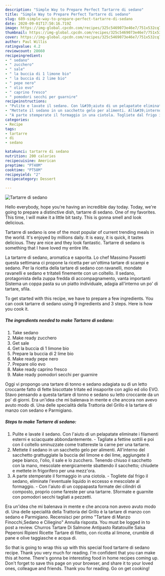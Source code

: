 ```yaml
---
description: "Simple Way to Prepare Perfect Tartarre di sedano"
title: "Simple Way to Prepare Perfect Tartarre di sedano"
slug: 689-simple-way-to-prepare-perfect-tartarre-di-sedano
date: 2020-09-01T17:50:16.719Z
image: https://img-global.cpcdn.com/recipes/325c5469073e46e7/751x532cq70/tartarre-di-sedano-recipe-main-photo.jpg
thumbnail: https://img-global.cpcdn.com/recipes/325c5469073e46e7/751x532cq70/tartarre-di-sedano-recipe-main-photo.jpg
cover: https://img-global.cpcdn.com/recipes/325c5469073e46e7/751x532cq70/tartarre-di-sedano-recipe-main-photo.jpg
author: Paul Willis
ratingvalue: 4.2
reviewcount: 28660
recipeingredient:
- " sedano"
- " zucchero"
- " sale"
- " la buccia di 1 limone bio"
- " la buccia di 2 lime bio"
- " pepe nero"
- " olio evo"
- " caprino fresco"
- " pomodori secchi per guarnire"
recipeinstructions:
- "Pulite e lavate il sedano. Con l&#39;aiuto di un pelapatate eliminate i filamenti esterni e sciacquate abbondantemente. Tagliate a fettine sottili e poi con il coltello sminuzzate come trattereste la carne per una tartarre."
- "Mettete il sedano in un sacchetto gelo per alimenti. All&#39;interno del sacchetto grattuggiate la buccia del limone e dei lime, aggiungete il pepe bianco, l&#39;olio, il sale e lo zucchero. Tenendo chiuso il sacchetto con la mano, mescolate energicamente sbattendo il sacchetto; chiudete e mettete in frigorifero per una mezz&#39;ora."
- "A parte stemperate il formaggio in una ciotola. Togliete dal frigo il sedano, eliminate l&#39;eventuale liquido in eccesso e mescolate al formaggio. Con l&#39;aiuto di un coppapasta formate dei cilindri di composto, proprio come fareste per una tartarre. Sformate e guarnite con pomodori secchi tagliati a pezzetti."
categories:
- Recipe
tags:
- tartarre
- di
- sedano

katakunci: tartarre di sedano 
nutrition: 200 calories
recipecuisine: American
preptime: "PT40M"
cooktime: "PT58M"
recipeyield: "2"
recipecategory: Dessert

---
```



![Tartarre di sedano](https://img-global.cpcdn.com/recipes/325c5469073e46e7/751x532cq70/tartarre-di-sedano-recipe-main-photo.jpg)

Hello everybody, hope you're having an incredible day today. Today, we're going to prepare a distinctive dish, tartarre di sedano. One of my favorites. This time, I will make it a little bit tasty. This is gonna smell and look delicious.

Tartarre di sedano is one of the most popular of current trending meals in the world. It's enjoyed by millions daily. It is easy, it is quick, it tastes delicious. They are nice and they look fantastic. Tartarre di sedano is something that I have loved my entire life.

La tartarre di sedano, aromatica e saporita. Lo chef Massimo Passetti questa settimana ci propone la ricetta per un&#39;ottima tartare di scampi e sedano. Per la ricetta della tartare di sedano con ravanelli, mondate ravanelli e sedano e tritateli finemente con un coltello. Il sedano, protagonista della zuppa fredda di accompagnamento, vanta importanti Sistema un coppa pasta su un piatto individuale, adagia all&#39;interno un po&#39; di tartare, sfila.


To get started with this recipe, we have to prepare a few ingredients. You can cook tartarre di sedano using 9 ingredients and 3 steps. Here is how you cook it.

<!--inarticleads1-->

##### The ingredients needed to make Tartarre di sedano:

1. Take  sedano
1. Make ready  zucchero
1. Get  sale
1. Get  la buccia di 1 limone bio
1. Prepare  la buccia di 2 lime bio
1. Make ready  pepe nero
1. Prepare  olio evo
1. Make ready  caprino fresco
1. Make ready  pomodori secchi per guarnire


Oggi vi propongo una tartare di tonno e sedano adagiata su di un letto croccante fatto di fette biscottate tritate ed insaporite con aglio ed olio EVO. Stavo pensando a questa tartare di tonno e sedano su letto croccante da un po&#39; di giorni. Era un&#39;idea che mi balenava in mente e che ancora non avevo avuto modo di. Una delle specialità della Trattoria del Grillo è la tartare di manzo con sedano e Parmigiano. 

<!--inarticleads2-->

##### Steps to make Tartarre di sedano:

1. Pulite e lavate il sedano. Con l&#39;aiuto di un pelapatate eliminate i filamenti esterni e sciacquate abbondantemente. - Tagliate a fettine sottili e poi con il coltello sminuzzate come trattereste la carne per una tartarre.
1. Mettete il sedano in un sacchetto gelo per alimenti. All&#39;interno del sacchetto grattuggiate la buccia del limone e dei lime, aggiungete il pepe bianco, l&#39;olio, il sale e lo zucchero. Tenendo chiuso il sacchetto con la mano, mescolate energicamente sbattendo il sacchetto; chiudete e mettete in frigorifero per una mezz&#39;ora.
1. A parte stemperate il formaggio in una ciotola. - Togliete dal frigo il sedano, eliminate l&#39;eventuale liquido in eccesso e mescolate al formaggio. - Con l&#39;aiuto di un coppapasta formate dei cilindri di composto, proprio come fareste per una tartarre. Sformate e guarnite con pomodori secchi tagliati a pezzetti.


Era un&#39;idea che mi balenava in mente e che ancora non avevo avuto modo di. Una delle specialità della Trattoria del Grillo è la tartare di manzo con sedano e Parmigiano. Recensisci per primo &#34;Tartare di Manzo Finocchi,Sedano e Ciliegino&#34; Annulla risposta. You must be logged in to post a review. Churros Tartare Di Salmone Antipasto Ratatouille Salsa Peperoni Ripieni Ricette Tartare di filetto, con ricotta al limone, crumble di pane e olive taggiasche e acqua di. 

So that is going to wrap this up with this special food tartarre di sedano recipe. Thank you very much for reading. I'm confident that you can make this at home. There's gonna be interesting food in home recipes coming up. Don't forget to save this page on your browser, and share it to your loved ones, colleague and friends. Thank you for reading. Go on get cooking!
